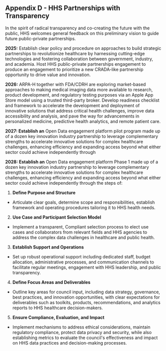 ## Appendix D - HHS Partnerships with Transparency

In the spirit of radical transparency and co-creating the future with the public, HHS welcomes general feedback on this preliminary vision to guide future public-private 
partnerships.  

**2025:** Establish clear policy and procedure on approaches to build strategic partnerships to revolutionize healthcare by harnessing cutting-edge technologies and 
fostering collaboration between government, industry, and academia. Host HHS public-private partnerships engagement to produce an engagement to prioritize a new CRADA-like 
partnership opportunity to drive value and innovation.  

**2026:** ARPA-H together with FDA/CDRH are exploring market-based approaches to making medical imaging data more available to research, product development, and regulatory 
testing purposes via an Apple App Store model using a trusted third-party broker. Develop readiness checklist and framework to accelerate the development and deployment of 
innovative solutions that address critical health challenges, improve data accessibility and analysis, and pave the way for advancements in personalized medicine, predictive 
health analytics, and remote patient care.  

**2027: Establish an** Open Data engagement platform pilot program made up of a dozen key innovation industry partnership to leverage complementary strengths to accelerate 
innovative solutions for complex healthcare challenges, enhancing efficiency and expanding access beyond what either sector could achieve independently through

**2028: Establish an** Open Data engagement platform Phase 1 made up of a dozen key innovation industry partnership to leverage complementary strengths to accelerate 
innovative solutions for complex healthcare challenges, enhancing efficiency and expanding access beyond what either sector could achieve independently through the steps of:  

1. **Define Purpose and Structure**  
  - Articulate clear goals, determine scope and responsibilities, establish framework and operating procedures tailoring it to HHS health needs.  
2. **Use Case and Participant Selection Model**  
  - Implement a transparent, Compliant selection process to elect use cases and collaborators from relevant fields and HHS agencies to address the complex data challenges
    in healthcare and public health.  
3. **Establish Support and Operations**  
  - Set up robust operational support including dedicated staff, budget allocation, administrative processes, and communication channels to facilitate regular meetings,
    engagement with HHS leadership, and public transparency.  
4. **Define Focus Areas and Deliverables**  
  - Outline key areas for council input, including data strategy, governance, best practices, and innovation opportunities, with clear expectations for deliverables such as
    toolkits, products, recommendations, and analytics reports to HHS healthcare decision-makers.  
5. **Ensure Compliance, Evaluation, and Impact**  
  - Implement mechanisms to address ethical considerations, maintain regulatory compliance, protect data privacy and security, while also establishing metrics to evaluate
    the council's effectiveness and impact on HHS data practices and decision-making processes.
 
